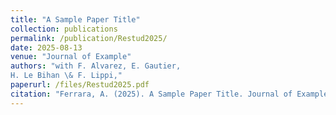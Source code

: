 ```yaml
---
title: "A Sample Paper Title"
collection: publications
permalink: /publication/Restud2025/
date: 2025-08-13
venue: "Journal of Example"
authors: "with F. Alvarez, E. Gautier, 
H. Le Bihan \& F. Lippi,"
paperurl: /files/Restud2025.pdf
citation: "Ferrara, A. (2025). A Sample Paper Title. Journal of Example."
---
```

